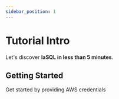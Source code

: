 ```yaml
---
sidebar_position: 1
---
```


# Tutorial Intro

Let's discover **IaSQL in less than 5 minutes**.

## Getting Started

Get started by providing AWS credentials